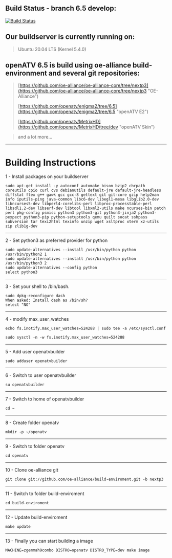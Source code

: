## Build Status - branch 6.5  develop: ##
[![Build Status](https://travis-ci.org/openatv/enigma2.svg?branch=6.5)](https://travis-ci.org/openatv/enigma2)

## Our buildserver is currently running on: ##

> Ubuntu 20.04 LTS (Kernel 5.4.0)

## openATV 6.5 is build using oe-alliance build-environment and several git repositories: ##

> [https://github.com/oe-alliance/oe-alliance-core/tree/nextp3](https://github.com/oe-alliance/oe-alliance-core/tree/nextp3 "OE-Alliance")
> 
> [https://github.com/openatv/enigma2/tree/6.5](https://github.com/openatv/enigma2/tree/6.5 "openATV E2")
> 
> [https://github.com/openatv/MetrixHD](https://github.com/openatv/MetrixHD/tree/dev "openATV Skin")

> and a lot more...


----------

# Building Instructions #

1 - Install packages on your buildserver

    sudo apt-get install -y autoconf automake bison bzip2 chrpath coreutils cpio curl cvs debianutils default-jre default-jre-headless diffstat flex g++ gawk gcc gcc-8 gettext git git-core gzip help2man info iputils-ping java-common libc6-dev libegl1-mesa libglib2.0-dev libncurses5-dev libperl4-corelibs-perl libproc-processtable-perl libsdl1.2-dev libserf-dev libtool libxml2-utils make ncurses-bin patch perl pkg-config psmisc python3 python3-git python3-jinja2 python3-pexpect python3-pip python-setuptools qemu quilt socat sshpass subversion tar texi2html texinfo unzip wget xsltproc xterm xz-utils zip zlib1g-dev 
    
----------
2 - Set python3 as preferred provider for python

    sudo update-alternatives --install /usr/bin/python python /usr/bin/python2 1
    sudo update-alternatives --install /usr/bin/python python /usr/bin/python3 2
    sudo update-alternatives --config python
    select python3
    
----------    
3 - Set your shell to /bin/bash.

    sudo dpkg-reconfigure dash
    When asked: Install dash as /bin/sh?
    select "NO"

----------
4 - modify max_user_watches

    echo fs.inotify.max_user_watches=524288 | sudo tee -a /etc/sysctl.conf

    sudo sysctl -n -w fs.inotify.max_user_watches=524288

----------
5 - Add user openatvbuilder

    sudo adduser openatvbuilder

----------
6 - Switch to user openatvbuilder

    su openatvbuilder

----------
7 - Switch to home of openatvbuilder

    cd ~

----------
8 - Create folder openatv

    mkdir -p ~/openatv

----------
9 - Switch to folder openatv

    cd openatv

----------
10 - Clone oe-alliance git

    git clone git://github.com/oe-alliance/build-enviroment.git -b nextp3

----------
11 - Switch to folder build-enviroment

    cd build-enviroment

----------
12 - Update build-enviroment

    make update

----------
13 - Finally you can start building a image

    MACHINE=zgemmah9combo DISTRO=openatv DISTRO_TYPE=dev make image

